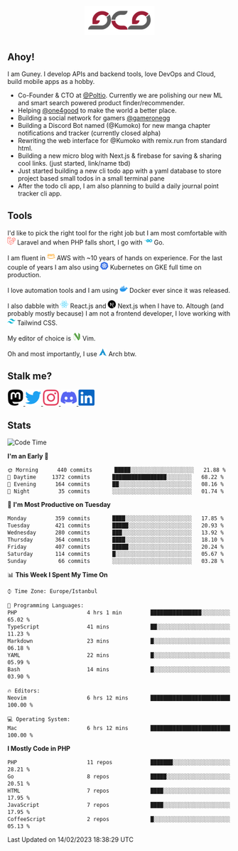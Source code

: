 <h1 align="center">
  <img src="https://raw.githubusercontent.com/gcg/gcg/master/gcg.png" alt="Guney Can Gokoglu" />
</h1>

## Ahoy!

I am Guney. I develop APIs and backend tools, love DevOps and Cloud, build mobile apps as a hobby.

-   Co-Founder & CTO at [@Poltio](https://www.poltio.com). Currently we are polishing our new ML and smart search powered product finder/recommender.
-   Helping [@one4good](https://one4good.com) to make the world a better place.
-   Building a social network for gamers [@gameronegg](https://g1.gg)
-   Building a Discord Bot named (@Kumoko) for new manga chapter notifications and tracker (currently closed alpha)
-   Rewriting the web interface for @Kumoko with remix.run from standard html.
-   Building a new micro blog with Next.js & firebase for saving & sharing cool links. (just started, link/name tbd)
-   Just started building a new cli todo app with a yaml database to store project based small todos in a small terminal pane
-   After the todo cli app, I am also planning to build a daily journal point tracker cli app.

## Tools

I'd like to pick the right tool for the right job but I am most comfortable with <img src="https://raw.githubusercontent.com/gcg/gcg/master/assets/laravel.svg" alt="Laravel PHP" width="18" height="18" /> Laravel and when PHP falls short, I go with <img src="https://raw.githubusercontent.com/gcg/gcg/master/assets/go.svg" alt="Go" width="18" height="18" /> Go.

I am fluent in <img src="https://raw.githubusercontent.com/gcg/gcg/master/assets/amazonaws.svg" alt="AWS" width="18" height="18" /> AWS with ~10 years of hands on experience. For the last couple of years I am also using <img src="https://raw.githubusercontent.com/gcg/gcg/master/assets/kubernetes.svg" alt="GKE" height="18" width="18" /> Kubernetes on GKE full time on production.

I love automation tools and I am using <img src="https://raw.githubusercontent.com/gcg/gcg/master/assets/docker.svg" alt="Docker" width="18" height="18" /> Docker ever since it was released.

I also dabble with <img src="https://raw.githubusercontent.com/gcg/gcg/master/assets/react.svg" alt="React.js" width="18" height="18" /> React.js and <img src="https://raw.githubusercontent.com/gcg/gcg/master/assets/nextdotjs.svg" alt="Next.js" width="18" height="18" /> Next.js when I have to.
Altough (and probably mostly because) I am not a frontend developer, I love working with <img src="https://raw.githubusercontent.com/gcg/gcg/master/assets/tailwindcss.svg" alt="Tailwind CSS" width="18" height="18" /> Tailwind CSS.

My editor of choice is <img src="https://raw.githubusercontent.com/gcg/gcg/master/assets/neovim.svg" alt="NeoVim" width="18" height="18" /> Vim.

Oh and most importantly, I use <img src="https://raw.githubusercontent.com/gcg/gcg/master/assets/archlinux.svg" alt="Arch Linux" width="18" height="18" /> Arch btw.

## Stalk me?

<a href="https://vivy.dev/@gcg" rel="nofollow me" target="_blank" >
    <img src="https://raw.githubusercontent.com/gcg/gcg/master/assets/mastodon.svg" width="36" height="36" alt="@gcg" />
</a>

<a href="https://twitter.com/gcg" target="_blank" >
    <img src="https://raw.githubusercontent.com/gcg/gcg/master/assets/twitter.svg" width="36" height="36" alt="@gcg" />
</a>

<a href="https://instagram.com/gcg" target="_blank">
    <img src="https://raw.githubusercontent.com/gcg/gcg/master/assets/instagram.svg" alt="@gcg" width="36" height="36" />
</a>

<a href="https://discord.gg/SMcJHkX4r7" target="_blank">
    <img src="https://raw.githubusercontent.com/gcg/gcg/master/assets/discord.svg" alt="gcg#3057" width="36" height="36" />
</a>

<a href="https://www.linkedin.com/in/guneycan/" target="_blank">
    <img src="https://raw.githubusercontent.com/gcg/gcg/master/assets/linkedin.svg" alt="LinkedIn" width="36" height="36" />
</a>

## Stats

<!--START_SECTION:waka-->
![Code Time](http://img.shields.io/badge/Code%20Time-1%2C524%20hrs%2045%20mins-blue)

**I'm an Early 🐤** 

```text
🌞 Morning      440 commits       █████░░░░░░░░░░░░░░░░░░░░   21.88 % 
🌆 Daytime     1372 commits       █████████████████░░░░░░░░   68.22 % 
🌃 Evening      164 commits       ██░░░░░░░░░░░░░░░░░░░░░░░   08.16 % 
🌙 Night         35 commits       ░░░░░░░░░░░░░░░░░░░░░░░░░   01.74 % 

```
📅 **I'm Most Productive on Tuesday** 

```text
Monday         359 commits       ████░░░░░░░░░░░░░░░░░░░░░   17.85 % 
Tuesday        421 commits       █████░░░░░░░░░░░░░░░░░░░░   20.93 % 
Wednesday      280 commits       ███░░░░░░░░░░░░░░░░░░░░░░   13.92 % 
Thursday       364 commits       ████░░░░░░░░░░░░░░░░░░░░░   18.10 % 
Friday         407 commits       █████░░░░░░░░░░░░░░░░░░░░   20.24 % 
Saturday       114 commits       █░░░░░░░░░░░░░░░░░░░░░░░░   05.67 % 
Sunday          66 commits       ░░░░░░░░░░░░░░░░░░░░░░░░░   03.28 % 

```


📊 **This Week I Spent My Time On** 

```text
⌚︎ Time Zone: Europe/Istanbul

💬 Programming Languages: 
PHP                      4 hrs 1 min         ████████████████░░░░░░░░░   65.02 % 
TypeScript               41 mins             ██░░░░░░░░░░░░░░░░░░░░░░░   11.23 % 
Markdown                 23 mins             █░░░░░░░░░░░░░░░░░░░░░░░░   06.18 % 
YAML                     22 mins             █░░░░░░░░░░░░░░░░░░░░░░░░   05.99 % 
Bash                     14 mins             █░░░░░░░░░░░░░░░░░░░░░░░░   03.90 % 

🔥 Editors: 
Neovim                   6 hrs 12 mins       █████████████████████████   100.00 % 

💻 Operating System: 
Mac                      6 hrs 12 mins       █████████████████████████   100.00 % 

```

**I Mostly Code in PHP** 

```text
PHP                      11 repos            ███████░░░░░░░░░░░░░░░░░░   28.21 % 
Go                       8 repos             █████░░░░░░░░░░░░░░░░░░░░   20.51 % 
HTML                     7 repos             ████░░░░░░░░░░░░░░░░░░░░░   17.95 % 
JavaScript               7 repos             ████░░░░░░░░░░░░░░░░░░░░░   17.95 % 
CoffeeScript             2 repos             █░░░░░░░░░░░░░░░░░░░░░░░░   05.13 % 

```



 Last Updated on 14/02/2023 18:38:29 UTC
<!--END_SECTION:waka-->
